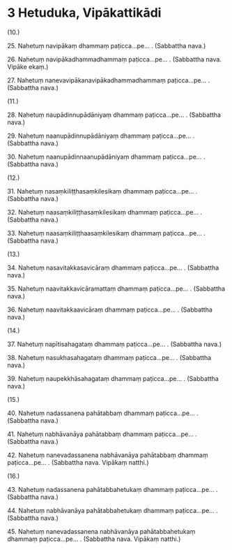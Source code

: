

# 3 Hetuduka, Vipākattikādi


(10.)

25\. Nahetuṃ navipākaṃ dhammaṃ paṭicca…pe… . (Sabbattha nava.)

26\. Nahetuṃ navipākadhammadhammaṃ paṭicca…pe… . (Sabbattha nava. Vipāke ekaṃ.)

27\. Nahetuṃ nanevavipākanavipākadhammadhammaṃ paṭicca…pe… . (Sabbattha nava.)

(11.)

28\. Nahetuṃ naupādinnupādāniyaṃ dhammaṃ paṭicca…pe… . (Sabbattha nava.)

29\. Nahetuṃ naanupādinnupādāniyaṃ dhammaṃ paṭicca…pe… . (Sabbattha nava.)

30\. Nahetuṃ naanupādinnaanupādāniyaṃ dhammaṃ paṭicca…pe… . (Sabbattha nava.)

(12.)

31\. Nahetuṃ nasaṃkiliṭṭhasaṃkilesikaṃ dhammaṃ paṭicca…pe… . (Sabbattha nava.)

32\. Nahetuṃ naasaṃkiliṭṭhasaṃkilesikaṃ dhammaṃ paṭicca…pe… . (Sabbattha nava.)

33\. Nahetuṃ naasaṃkiliṭṭhaasaṃkilesikaṃ dhammaṃ paṭicca…pe… . (Sabbattha nava.)

(13.)

34\. Nahetuṃ nasavitakkasavicāraṃ dhammaṃ paṭicca…pe… . (Sabbattha nava.)

35\. Nahetuṃ naavitakkavicāramattaṃ dhammaṃ paṭicca…pe… . (Sabbattha nava.)

36\. Nahetuṃ naavitakkaavicāraṃ dhammaṃ paṭicca…pe… . (Sabbattha nava.)

(14.)

37\. Nahetuṃ napītisahagataṃ dhammaṃ paṭicca…pe… . (Sabbattha nava.)

38\. Nahetuṃ nasukhasahagataṃ dhammaṃ paṭicca…pe… . (Sabbattha nava.)

39\. Nahetuṃ naupekkhāsahagataṃ dhammaṃ paṭicca…pe… . (Sabbattha nava.)

(15.)

40\. Nahetuṃ nadassanena pahātabbaṃ dhammaṃ paṭicca…pe… . (Sabbattha nava.)

41\. Nahetuṃ nabhāvanāya pahātabbaṃ dhammaṃ paṭicca…pe… . (Sabbattha nava.)

42\. Nahetuṃ nanevadassanena nabhāvanāya pahātabbaṃ dhammaṃ paṭicca…pe… . (Sabbattha nava. Vipākaṃ natthi.)

(16.)

43\. Nahetuṃ nadassanena pahātabbahetukaṃ dhammaṃ paṭicca…pe… . (Sabbattha nava.)

44\. Nahetuṃ nabhāvanāya pahātabbahetukaṃ dhammaṃ paṭicca…pe… . (Sabbattha nava.)

45\. Nahetuṃ nanevadassanena nabhāvanāya pahātabbahetukaṃ dhammaṃ paṭicca…pe… . (Sabbattha nava. Vipākaṃ natthi.)



